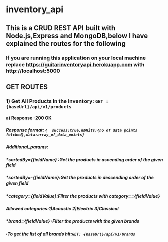 # inventory_api
## This is a CRUD REST API  built with Node.js,Express and MongoDB,below I have explained the routes for the following
### If you  are running this application on your local machine replace https://guitarinventoryapi.herokuapp.com with http://localhost:5000
## GET ROUTES
### 1) Get All Products in the Inventory:  `GET :{baseUrl}/api/v1/products`
####   a) Response -200 OK
#####  Response format: ` {  success:true,nbHits:{no of data points fetched},data:array_of_data_points} `
#####  Additional_params: 
##### *sortedBy={fieldName} :Get the products in ascending order  of the given field
##### *sortedBy=-{fieldName}:Get the products in descending order of the given field
##### *category={fieldValue}:Filter the products with category=={fieldValue}
#####                       Allowed categories:1)Acoustic 2)Electric 3)Classical
##### *brand={fieldValue} :Filter the products with the given brands
#####                    :To get the list of all brands hit:`GET: {baseUrl}/api/v1/brands`
